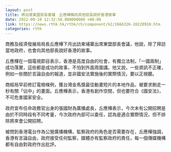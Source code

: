 ```yaml
---
layout: post
title: 將出席東盟部長會議　丘應樺稱向其他部長說好香港故事
date: 2022-09-10 12:32:58.000000000 +08:00
link: https://news.rthk.hk/rthk/ch/component/k2/1666326-20220910.htm
categories: rthk
---
```


商務及經濟發展局局長丘應樺下月出訪柬埔寨出席東盟部長會議，他說，除了拜訪當地政府，也會向其他部長說好香港的故事。

丘應樺在一個電視節目表示，香港是高度自由的社會，有獨立法制，「一國兩制」成功落實，這些都是成功的故事，不怕到外面周圍講。他又說，一些資訊不正確，例如一些關於言論自由的報道，並非國安法實施後的實際情況，要以正視聽。

商經局早前修訂電檢條例，獲台灣金馬獎最佳動畫短片的本地作品，被要求刪走一秒有關「佔中」的畫面。丘應樺表示，香港有創作空間，但也要符合《國安法》，不可危害國家安全。

政府宣布任命政務官出身的張國財為廣播處長，丘應樺表示，今次未有公開招聘是由於不同時段有不同考量，今次政府內部可以委任，認為是適合實際情況，但不排除將來會公開招聘。

被問到香港電台作為公營廣播機構，監察政府的角色是否需要存在，丘應樺強調，香港有言論自由，政府接受任何監察，媒體亦有監察政府的責任，每一個傳媒機構都有自由對政府作出批評。
